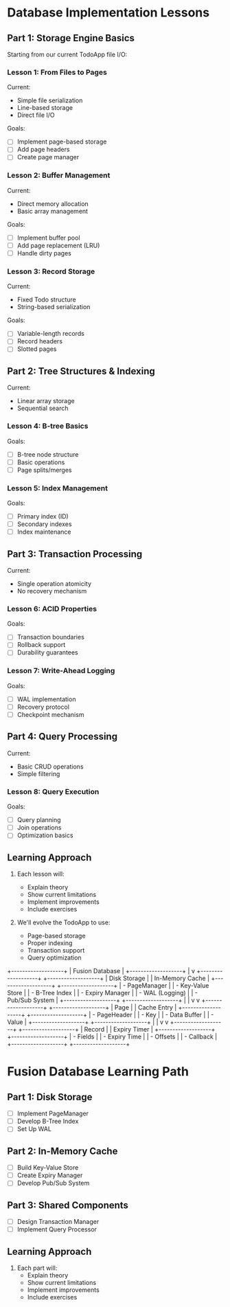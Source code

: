 # Database Implementation Lessons

## Part 1: Storage Engine Basics
Starting from our current TodoApp file I/O:

### Lesson 1: From Files to Pages
Current:
- Simple file serialization
- Line-based storage
- Direct file I/O

Goals:
- [ ] Implement page-based storage
- [ ] Add page headers
- [ ] Create page manager

### Lesson 2: Buffer Management
Current:
- Direct memory allocation
- Basic array management

Goals:
- [ ] Implement buffer pool
- [ ] Add page replacement (LRU)
- [ ] Handle dirty pages

### Lesson 3: Record Storage
Current:
- Fixed Todo structure
- String-based serialization

Goals:
- [ ] Variable-length records
- [ ] Record headers
- [ ] Slotted pages

## Part 2: Tree Structures & Indexing
Current:
- Linear array storage
- Sequential search

### Lesson 4: B-tree Basics
Goals:
- [ ] B-tree node structure
- [ ] Basic operations
- [ ] Page splits/merges

### Lesson 5: Index Management
Goals:
- [ ] Primary index (ID)
- [ ] Secondary indexes
- [ ] Index maintenance

## Part 3: Transaction Processing
Current:
- Single operation atomicity
- No recovery mechanism

### Lesson 6: ACID Properties
Goals:
- [ ] Transaction boundaries
- [ ] Rollback support
- [ ] Durability guarantees

### Lesson 7: Write-Ahead Logging
Goals:
- [ ] WAL implementation
- [ ] Recovery protocol
- [ ] Checkpoint mechanism

## Part 4: Query Processing
Current:
- Basic CRUD operations
- Simple filtering

### Lesson 8: Query Execution
Goals:
- [ ] Query planning
- [ ] Join operations
- [ ] Optimization basics

## Learning Approach
1. Each lesson will:
   - Explain theory
   - Show current limitations
   - Implement improvements
   - Include exercises

2. We'll evolve the TodoApp to use:
   - Page-based storage
   - Proper indexing
   - Transaction support
   - Query optimization

+-------------------+
|   Fusion Database |
+-------------------+
        |
        v
+-------------------+     +-------------------+
|   Disk Storage    |     |   In-Memory Cache |
+-------------------+     +-------------------+
| - PageManager     |     | - Key-Value Store |
| - B-Tree Index    |     | - Expiry Manager  |
| - WAL (Logging)   |     | - Pub/Sub System  |
+-------------------+     +-------------------+
        |                         |
        v                         v
+-------------------+     +-------------------+
|   Page            |     |   Cache Entry     |
+-------------------+     +-------------------+
| - PageHeader      |     | - Key             |
| - Data Buffer     |     | - Value           |
+-------------------+     +-------------------+
        |                         |
        v                         v
+-------------------+     +-------------------+
|   Record          |     |   Expiry Timer    |
+-------------------+     +-------------------+
| - Fields          |     | - Expiry Time     |
| - Offsets         |     | - Callback        |
+-------------------+     +-------------------+

# Fusion Database Learning Path

## Part 1: Disk Storage
- [ ] Implement PageManager
- [ ] Develop B-Tree Index
- [ ] Set Up WAL

## Part 2: In-Memory Cache
- [ ] Build Key-Value Store
- [ ] Create Expiry Manager
- [ ] Develop Pub/Sub System

## Part 3: Shared Components
- [ ] Design Transaction Manager
- [ ] Implement Query Processor

## Learning Approach
1. Each part will:
   - Explain theory
   - Show current limitations
   - Implement improvements
   - Include exercises